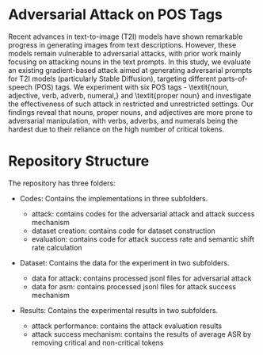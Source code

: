 # Adversarial Attack on POS Tags

Recent advances in text-to-image (T2I) models have shown remarkable progress in generating images from text 
descriptions. However, these models remain vulnerable to adversarial attacks, with prior work mainly focusing 
on attacking nouns in the text prompts. In this study, we evaluate an existing gradient-based attack aimed at 
generating adversarial prompts for T2I models (particularly Stable Diffusion), targeting different parts-of-speech 
(POS) tags. We experiment with six POS tags - \textit{noun, adjective, verb, adverb, numeral,} and \textit{proper noun} 
and investigate the effectiveness of such attack in restricted and unrestricted settings. Our findings reveal that 
nouns, proper nouns, and adjectives are more prone to adversarial manipulation, with verbs, adverbs, and numerals 
being the hardest due to their reliance on the high number of critical tokens.

# Repository Structure

The repository has three folders:

+ Codes: Contains the implementations in three subfolders.
	
	- attack: contains codes for the adversarial attack and attack success mechanism 
	- dataset creation: contains code for dataset construction
	- evaluation: contains code for attack success rate and semantic shift rate calculation

+ Dataset: Contains the data for the experiment in two subfolders.
	
	- data for attack: contains processed jsonl files for adversarial attack
	- data for asm: contains processed jsonl files for attack success mechanism 

+ Results: Contains the experimental results in two subfolders.
    
	- attack performance: contains the attack evaluation results
	- attack success mechanism: contains the results of average ASR by removing critical and non-critical tokens
